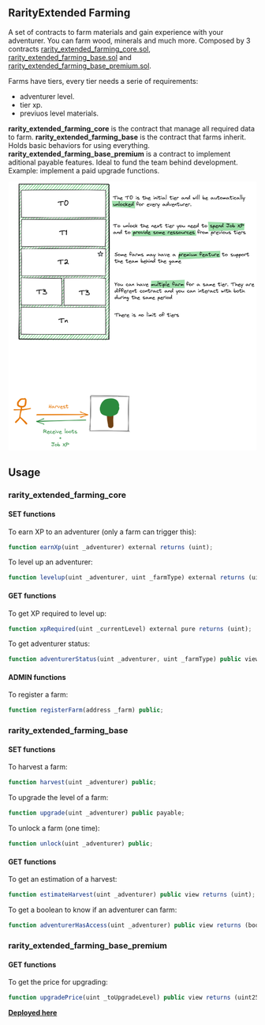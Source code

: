 ## RarityExtended Farming

A set of contracts to farm materials and gain experience with your adventurer. You can farm wood, minerals and much more.
Composed by 3 contracts [rarity_extended_farming_core.sol](rarity_extended_farming_core.sol), [rarity_extended_farming_base.sol](rarity_extended_farming_base.sol) and [rarity_extended_farming_base_premium.sol](rarity_extended_farming_base_premium.sol).

Farms have tiers, every tier needs a serie of requirements:

- adventurer level.
- tier xp.
- previuos level materials.

**rarity_extended_farming_core** is the contract that manage all required data to farm.
**rarity_extended_farming_base** is the contract that farms inherit. Holds basic behaviors for using everything.
**rarity_extended_farming_base_premium** is a contract to implement aditional payable features. Ideal to fund the team behind development. Example: implement a paid upgrade functions.

![Concept](farmingConcept.png)

## Usage

### rarity_extended_farming_core

#### SET functions

To earn XP to an adventurer (only a farm can trigger this):

```js
function earnXp(uint _adventurer) external returns (uint);
```

To level up an adventurer:

```js
function levelup(uint _adventurer, uint _farmType) external returns (uint);
```

#### GET functions

To get XP required to level up:

```js
function xpRequired(uint _currentLevel) external pure returns (uint);
```

To get adventurer status:

```js
function adventurerStatus(uint _adventurer, uint _farmType) public view returns (uint, uint);
```

#### ADMIN functions

To register a farm:

```js
function registerFarm(address _farm) public;
```

### rarity_extended_farming_base

#### SET functions

To harvest a farm:

```js
function harvest(uint _adventurer) public;
```

To upgrade the level of a farm:

```js
function upgrade(uint _adventurer) public payable;
```

To unlock a farm (one time):

```js
function unlock(uint _adventurer) public;
```

#### GET functions

To get an estimation of a harvest:

```js
function estimateHarvest(uint _adventurer) public view returns (uint);
```

To get a boolean to know if an adventurer can farm:

```js
function adventurerHasAccess(uint _adventurer) public view returns (bool);
```

### rarity_extended_farming_base_premium

#### GET functions

To get the price for upgrading:

```js
function upgradePrice(uint _toUpgradeLevel) public view returns (uint256);
```

**[Deployed here]()**